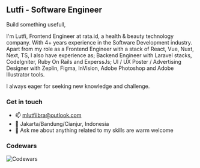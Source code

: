 ## Lutfi - Software Engineer

Build something usefull,

I'm Lutfi, Frontend Engineer at rata.id, a health & beauty technology company. With 4+ years experience in the Software Development industry. Apart from my role as a Frontend Engineer with a stack of React, Vue, Nuxt, Next, TS, I also have experience as; Backend Engineer with Laravel stacks, CodeIgniter, Ruby On Rails and ExperssJs; UI / UX Poster / Advertising Designer with Zeplin, Figma, InVision, Adobe Photoshop and Adobe Illustrator tools.

I always eager for seeking new knowledge and challenge.

### Get in touch
- 📫 mlutfiibra@outlook.com
- 📍 Jakarta/Bandung/Cianjur, Indonesia
- 💬 Ask me about anything related to my skills are warm welcome

### Codewars
![Codewars](https://github.r2v.ch/codewars?user=mulutbrah&stroke=%23BB432C)
